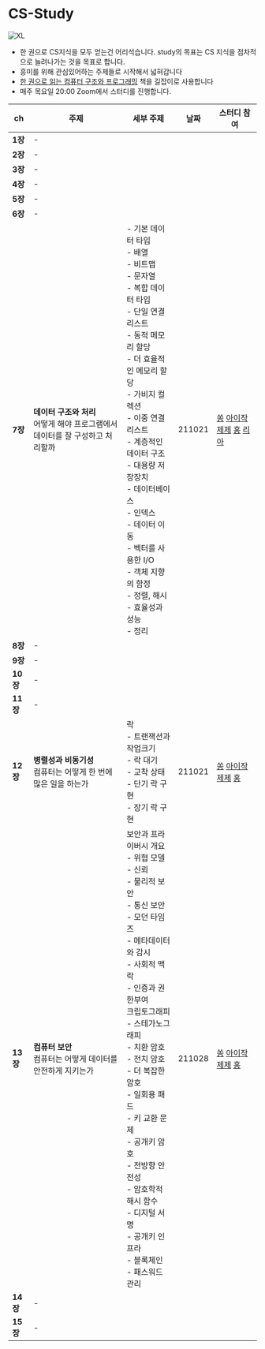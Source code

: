 # CS-Study

![XL](https://user-images.githubusercontent.com/62657991/137424243-fb533964-9c59-4e08-958b-822ddd49f7a5.jpeg)

- 한 권으로 CS지식을 모두 얻는건 어리석습니다. study의 목표는 CS 지식을 점차적으로 늘려나가는 것을 목표로 합니다. 
- 흥미를 위해 관심있어하는 주제들로 시작해서 넓혀갑니다
- [한 권으로 읽는 컴퓨터 구조와 프로그래밍](http://www.yes24.com/Product/Goods/102266032) 책을 길잡이로 사용합니다
- 매주 목요일 20:00 Zoom에서 스터디를 진행합니다.



| ch   | 주제              | 세부 주제                                                    | 날짜|스터디 참여|
| ---- | ----------------- | ------------------------------------------------------------ |-------|----|
|**1장**|-||||
|**2장**|-||||
|**3장**|-||||
|**4장**|-||||
|**5장**|-||||
|**6장**|-||||
|**7장**|**데이터 구조와 처리**<br />어떻게 해야 프로그램에서 데이터를 잘 구성하고 처리할까 | - 기본 데이터 타입<br /> - 배열<br /> - 비트맵<br /> - 문자열<br /> - 복합 데이터 타입<br /> - 단일 연결 리스트<br /> - 동적 메모리 할당<br /> - 더 효율적인 메모리 할당<br /> - 가비지 컬렉션<br /> - 이중 연결 리스트<br /> - 계층적인 데이터 구조<br /> - 대용량 저장장치<br /> - 데이터베이스<br /> - 인덱스<br /> - 데이터 이동<br /> - 벡터를 사용한 I/O<br /> - 객체 지향의 함정<br /> - 정렬, 해시<br /> - 효율성과 성능<br /> - 정리 |211021|[쏭](https://github.com/1song2) [아이작](https://github.com/okstring) [제제](https://github.com/JUNGYUN-Daegu) [홍](https://github.com/HongzCloud) [리아](https://github.com/Lia316)|
|**8장**|-||||
|**9장**|-||||
|**10장**|-||||
|**11장**|-||||
| **12장** | **병렬성과 비동기성**<br />컴퓨터는 어떻게 한 번에 많은 일을 하는가 | 락<br /> - 트랜잭션과 작업크기<br /> - 락 대기<br /> - 교착 상태<br /> - 단기 락 구현<br /> - 장기 락 구현 |211021|[쏭](https://github.com/1song2) [아이작](https://github.com/okstring) [제제](https://github.com/JUNGYUN-Daegu) [홍](https://github.com/HongzCloud)|
| **13장** | **컴퓨터 보안**<br />컴퓨터는 어떻게 데이터를 안전하게 지키는가 | 보안과 프라이버시 개요<br/> - 위협 모델<br/> - 신뢰<br/> - 물리적 보안<br/> - 통신 보안<br/> - 모던 타임즈<br/> - 메타데이터와 감시<br/> - 사회적 맥락<br/> - 인증과 권한부여<br/>크립토그래피<br/> - 스테가노그래피<br/> - 치환 암호<br/> - 전치 암호<br/> - 더 복잡한 암호<br/> - 일회용 패드<br/> - 키 교환 문제<br/> - 공개키 암호<br/> - 전방향 안전성<br/> - 암호학적 해시 함수<br/> - 디지털 서명<br/> - 공개키 인프라<br/> - 블록체인<br/> - 패스워드 관리 | 211028 |[쏭](https://github.com/1song2) [아이작](https://github.com/okstring) [제제](https://github.com/JUNGYUN-Daegu) [홍](https://github.com/HongzCloud)|
|**14장**|-||||
|**15장**|-||||

